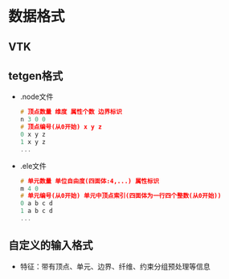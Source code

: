 # 数据格式

## VTK

## tetgen格式

- .node文件

  ```c++
  # 顶点数量 维度 属性个数 边界标识
  n 3 0 0
  # 顶点编号(从0开始) x y z
  0 x y z
  1 x y z
  ...
  ```

- .ele文件

  ```c++
  # 单元数量 单位自由度(四面体:4,...) 属性标识
  m 4 0
  # 单元编号(从0开始) 单元中顶点索引(四面体为一行四个整数(从0开始))
  0 a b c d
  1 a b c d
  ...
  ```

## 自定义的输入格式

- 特征：带有顶点、单元、边界、纤维、约束分组预处理等信息
